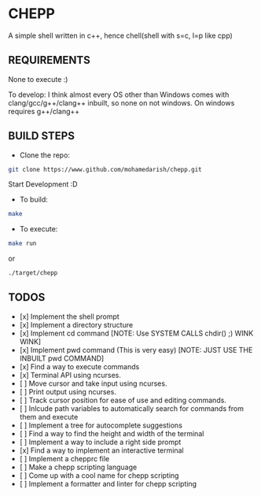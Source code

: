 # CHEPP

A simple shell written in c++, hence chell(shell with s=c, l=p like cpp)

## REQUIREMENTS

None to execute :)

To develop:
I think almost every OS other than Windows comes with clang/gcc/g++/clang++ inbuilt, so none on not windows.
On windows requires g++/clang++

## BUILD STEPS

- Clone the repo:

```bash
git clone https://www.github.com/mohamedarish/chepp.git
```

Start Development :D

- To build:

```bash
make
```

- To execute:

```bash
make run
```

or

```bash
./target/chepp
```

## TODOS

- \[x\] Implement the shell prompt
- \[x\] Implement a directory structure
- \[x\] Implement cd command \[NOTE: Use SYSTEM CALLS chdir() ;) WINK WINK\]
- \[x\] Implement pwd command (This is very easy) \[NOTE: JUST USE THE INBUILT pwd COMMAND\]
- \[x\] Find a way to execute commands
- \[x\] Terminal API using ncurses.
- \[ \] Move cursor and take input using ncurses.
- \[ \] Print output using ncurses.
- \[ \] Track cursor position for ease of use and editing commands.
- \[ \] Inlcude path variables to automatically search for commands from them and execute
- \[ \] Implement a tree for autocomplete suggestions
- \[ \] Find a way to find the height and width of the terminal
- \[ \] Implement a way to include a right side prompt
- \[x\] Find a way to implement an interactive terminal
- \[ \] Implement a chepprc file
- \[ \] Make a chepp scripting language
- \[ \] Come up with a cool name for chepp scripting
- \[ \] Implement a formatter and linter for chepp scripting
